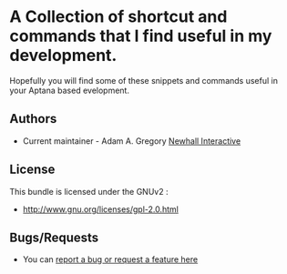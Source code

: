 # A Collection of shortcut and commands that I find useful in my development.

Hopefully you will find some of these snippets and commands useful in your Aptana based evelopment.

## Authors

* Current maintainer - Adam A. Gregory [Newhall Interactive](http://newhallweb.com)

## License

This bundle is licensed under the GNUv2 :

* http://www.gnu.org/licenses/gpl-2.0.html

## Bugs/Requests

* You can [report a bug or request a feature here](https://github.com/arcaneadam/Drupal-Bundle-for-Aptana/issues)